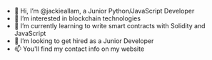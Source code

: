 - 👋 Hi, I’m @jackieallam, a Junior Python/JavaScript Developer
- 👀 I’m interested in blockchain technologies
- 🌱 I’m currently learning to write smart contracts with Solidity and JavaScript
- 💞️ I’m looking to get hired as a Junior Developer
- 📫 You'll find my contact info on my website

<!---
jackieallam/jackieallam is a ✨ special ✨ repository because its `README.md` (this file) appears on your GitHub profile.
You can click the Preview link to take a look at your changes.
--->
